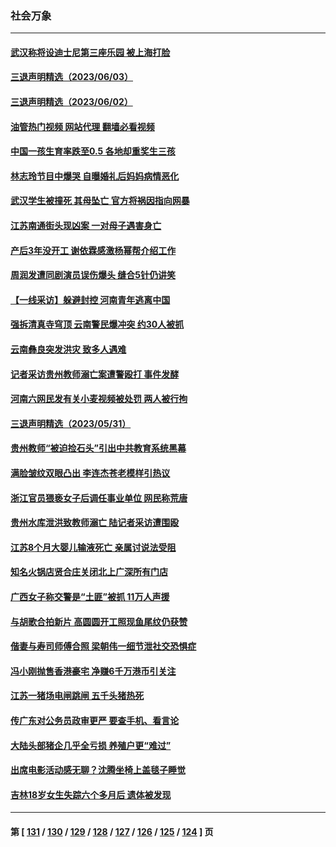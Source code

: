 ### 社会万象
---
#### [武汉称将设迪士尼第三座乐园 被上海打脸](../../pages/ncid282/n14009591.md?06041645) 
#### [三退声明精选（2023/06/03）](../../pages/ncid282/n14009545.md?06041645) 
#### [三退声明精选（2023/06/02）](../../pages/ncid282/n14009081.md?06041645) 
#### [油管热门视频 网站代理 翻墙必看视频](http://138.2.39.72:81/youtube.html?epic-marker?06041645)
#### [中国一孩生育率跌至0.5 各地却重奖生三孩](../../pages/ncid282/n14009060.md?06041645) 
#### [林志玲节目中爆哭 自曝婚礼后妈妈病情恶化](../../pages/ncid282/n14009000.md?06041645) 
#### [武汉学生被撞死 其母坠亡 官方将祸因指向网暴](../../pages/ncid282/n14009033.md?06041645) 
#### [江苏南通街头现凶案 一对母子遇害身亡](../../pages/ncid282/n14008504.md?06041645) 
#### [产后3年没开工 谢依霖感激杨幂帮介绍工作](../../pages/ncid282/n14008272.md?06041645) 
#### [周润发遭同剧演员误伤爆头 缝合5针仍讲笑](../../pages/ncid282/n14008307.md?06041645) 
#### [【一线采访】躲避封控 河南青年逃离中国](../../pages/ncid282/n14007961.md?06041645) 
#### [强拆清真寺穹顶 云南警民爆冲突 约30人被抓](../../pages/ncid282/n14008044.md?06041645) 
#### [云南彝良突发洪灾 致多人遇难](../../pages/ncid282/n14007993.md?06041645) 
#### [记者采访贵州教师溺亡案遭警殴打 事件发酵](../../pages/ncid282/n14007881.md?06041645) 
#### [河南六网民发有关小麦视频被处罚 两人被行拘](../../pages/ncid282/n14007777.md?06041645) 
#### [三退声明精选（2023/05/31）](../../pages/ncid282/n14007794.md?06041645) 
#### [贵州教师“被迫捡石头”引出中共教育系统黑幕](../../pages/ncid282/n14007644.md?06041645) 
#### [满脸皱纹双眼凸出 李连杰苍老模样引热议](../../pages/ncid282/n14007583.md?06041645) 
#### [浙江官员猥亵女子后调任事业单位 网民称荒唐](../../pages/ncid282/n14007258.md?06041645) 
#### [贵州水库泄洪致教师溺亡 陆记者采访遭围殴](../../pages/ncid282/n14007305.md?06041645) 
#### [江苏8个月大婴儿输液死亡 亲属讨说法受阻](../../pages/ncid282/n14007180.md?06041645) 
#### [知名火锅店贤合庄关闭北上广深所有门店](../../pages/ncid282/n14007199.md?06041645) 
#### [广西女子称交警是“土匪”被抓 11万人声援](../../pages/ncid282/n14006986.md?06041645) 
#### [与胡歌合拍新片 高圆圆开工照现鱼尾纹仍获赞](../../pages/ncid282/n14006919.md?06041645) 
#### [偕妻与寿司师傅合照 梁朝伟一细节泄社交恐惧症](../../pages/ncid282/n14006891.md?06041645) 
#### [冯小刚抛售香港豪宅 净赚6千万港币引关注](../../pages/ncid282/n14006870.md?06041645) 
#### [江苏一猪场电闸跳闸 五千头猪热死](../../pages/ncid282/n14006664.md?06041645) 
#### [传广东对公务员政审更严 要查手机、看言论](../../pages/ncid282/n14006259.md?06041645) 
#### [大陆头部猪企几乎全亏损 养殖户更“难过”](../../pages/ncid282/n14006430.md?06041645) 
#### [出席电影活动感无聊？沈腾坐椅上盖毯子睡觉](../../pages/ncid282/n14006194.md?06041645) 
#### [吉林18岁女生失踪六个多月后 遗体被发现](../../pages/ncid282/n14005893.md?06041645) 

---
#### 第 [ [131](./131.md?06041645) / [130](./130.md?06041645) / [129](./129.md?06041645) / [128](./128.md?06041645) / [127](./127.md?06041645) / [126](./126.md?06041645) / [125](./125.md?06041645) / [124](./124.md?06041645) ] 页
